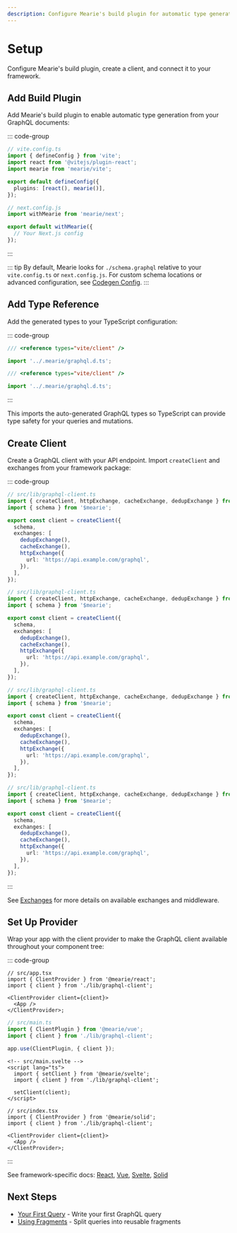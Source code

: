 ```yaml
---
description: Configure Mearie's build plugin for automatic type generation, create a GraphQL client with exchanges, and set up the provider for your framework.
---
```


# Setup

Configure Mearie's build plugin, create a client, and connect it to your framework.

## Add Build Plugin

Add Mearie's build plugin to enable automatic type generation from your GraphQL documents:

::: code-group

```typescript [Vite]
// vite.config.ts
import { defineConfig } from 'vite';
import react from '@vitejs/plugin-react';
import mearie from 'mearie/vite';

export default defineConfig({
  plugins: [react(), mearie()],
});
```

```typescript [Next.js]
// next.config.js
import withMearie from 'mearie/next';

export default withMearie({
  // Your Next.js config
});
```

:::

::: tip
By default, Mearie looks for `./schema.graphql` relative to your `vite.config.ts` or `next.config.js`. For custom schema locations or advanced configuration, see [Codegen Config](/config/codegen).
:::

## Add Type Reference

Add the generated types to your TypeScript configuration:

::: code-group

```typescript [env.d.ts]
/// <reference types="vite/client" />

import '../.mearie/graphql.d.ts';
```

```typescript [src/vite-env.d.ts]
/// <reference types="vite/client" />

import '../.mearie/graphql.d.ts';
```

:::

This imports the auto-generated GraphQL types so TypeScript can provide type safety for your queries and mutations.

## Create Client

Create a GraphQL client with your API endpoint. Import `createClient` and exchanges from your framework package:

::: code-group

```typescript [React]
// src/lib/graphql-client.ts
import { createClient, httpExchange, cacheExchange, dedupExchange } from '@mearie/react';
import { schema } from '$mearie';

export const client = createClient({
  schema,
  exchanges: [
    dedupExchange(),
    cacheExchange(),
    httpExchange({
      url: 'https://api.example.com/graphql',
    }),
  ],
});
```

```typescript [Vue]
// src/lib/graphql-client.ts
import { createClient, httpExchange, cacheExchange, dedupExchange } from '@mearie/vue';
import { schema } from '$mearie';

export const client = createClient({
  schema,
  exchanges: [
    dedupExchange(),
    cacheExchange(),
    httpExchange({
      url: 'https://api.example.com/graphql',
    }),
  ],
});
```

```typescript [Svelte]
// src/lib/graphql-client.ts
import { createClient, httpExchange, cacheExchange, dedupExchange } from '@mearie/svelte';
import { schema } from '$mearie';

export const client = createClient({
  schema,
  exchanges: [
    dedupExchange(),
    cacheExchange(),
    httpExchange({
      url: 'https://api.example.com/graphql',
    }),
  ],
});
```

```typescript [Solid]
// src/lib/graphql-client.ts
import { createClient, httpExchange, cacheExchange, dedupExchange } from '@mearie/solid';
import { schema } from '$mearie';

export const client = createClient({
  schema,
  exchanges: [
    dedupExchange(),
    cacheExchange(),
    httpExchange({
      url: 'https://api.example.com/graphql',
    }),
  ],
});
```

:::

See [Exchanges](/guides/exchanges) for more details on available exchanges and middleware.

## Set Up Provider

Wrap your app with the client provider to make the GraphQL client available throughout your component tree:

::: code-group

```tsx [React]
// src/app.tsx
import { ClientProvider } from '@mearie/react';
import { client } from './lib/graphql-client';

<ClientProvider client={client}>
  <App />
</ClientProvider>;
```

```ts [Vue]
// src/main.ts
import { ClientPlugin } from '@mearie/vue';
import { client } from './lib/graphql-client';

app.use(ClientPlugin, { client });
```

```svelte [Svelte]
<!-- src/main.svelte -->
<script lang="ts">
  import { setClient } from '@mearie/svelte';
  import { client } from './lib/graphql-client';

  setClient(client);
</script>
```

```tsx [Solid]
// src/index.tsx
import { ClientProvider } from '@mearie/solid';
import { client } from './lib/graphql-client';

<ClientProvider client={client}>
  <App />
</ClientProvider>;
```

:::

See framework-specific docs: [React](/frameworks/react), [Vue](/frameworks/vue), [Svelte](/frameworks/svelte), [Solid](/frameworks/solid)

## Next Steps

- [Your First Query](/getting-started/your-first-query) - Write your first GraphQL query
- [Using Fragments](/getting-started/using-fragments) - Split queries into reusable fragments
